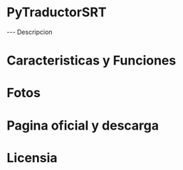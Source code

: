 # PyTraductorSRT

--- Descripcion

# Caracteristicas y Funciones

# Fotos

# Pagina oficial y descarga

# Licensia
